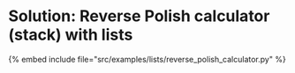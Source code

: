 # Solution: Reverse Polish calculator (stack) with lists


{% embed include file="src/examples/lists/reverse_polish_calculator.py" %}
